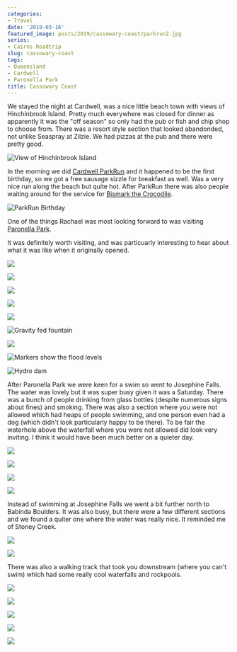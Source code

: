 ```yaml
---
categories:
- Travel
date: '2019-03-16'
featured_image: posts/2019/cassowary-coast/parkrun2.jpg
series:
- Cairns Roadtrip
slug: cassowary-coast
tags:
- Queensland
- Cardwell
- Paronella Park
title: Cassowary Coast
---
```


We stayed the night at Cardwell, was a nice little beach town with views of Hinchinbrook Island.
Pretty much everywhere was closed for dinner as apparently it was the "off season" so only had the pub or fish and chip shop to choose from.
There was a resort style section that looked abandonded, not unlike Seaspray at Zilzie.
We had pizzas at the pub and there were pretty good.

![](parkrun2.jpg "View of Hinchinbrook Island")

In the morning we did [Cardwell ParkRun](https://www.strava.com/activities/2215639214) and it happened to be the first birthday, so we got a free sausage sizzle for breakfast as well. Was a very nice run along the beach but quite hot. After ParkRun there was also people waiting around for the service for [Bismark the Crocodile](https://www.abc.net.au/news/2019-03-07/community-mourns-dead-crocodile-bismark/10875514).

![](parkun1.jpg "ParkRun Birthday")


One of the things Rachael was most looking forward to was visiting [Paronella Park](http://www.paronellapark.com.au/).

It was definitely worth visiting, and was particuarly interesting to hear about what it was like when it originally opened.

![](paronella1.jpg)

![](paronella2.jpg)

![](paronella3.jpg)

![](paronella4.jpg)

![](paronella5.jpg)

![](paronella6.jpg "Gravity fed fountain")

![](paronella7.jpg)

![](paronella8.jpg "Markers show the flood levels")

![](paronella9.jpg "Hydro dam")

After Paronella Park we were keen for a swim so went to Josephine Falls. The water was lovely but it was super busy given it was a Saturday.
There was a bunch of people drinking from glass bottles (despite numerous signs about fines) and smoking. There was also a section where you were not allowed which had heaps of people swimming, and one person even had a dog (which didn't look particularly happy to be there). To be fair the waterhole above the waterfall where you were not allowed did look very inviting. I think it would have been much better on a quieter day.

![](JosephineFalls1.jpg)

![](JosephineFalls2.jpg)

![](JosephineFalls3.jpg)

![](JosephineFalls4.jpg)

Instead of swimming at Josephine Falls we went a bit further north to Babinda Boulders. It was also busy, but there were a few different sections and we found a quiter one where the water was really nice. It reminded me of Stoney Creek.

![](BabindaBoulders1.jpg)

![](BabindaBoulders2.jpg)

There was also a walking track that took you downstream (where you can't swim) which had some really cool waterfalls and rockpools.

![](BabindaBoulders3.jpg)

![](BabindaBoulders4.jpg)

![](BabindaBoulders5.jpg)

![](BabindaBoulders6.jpg)

![](BabindaBoulders7.jpg)